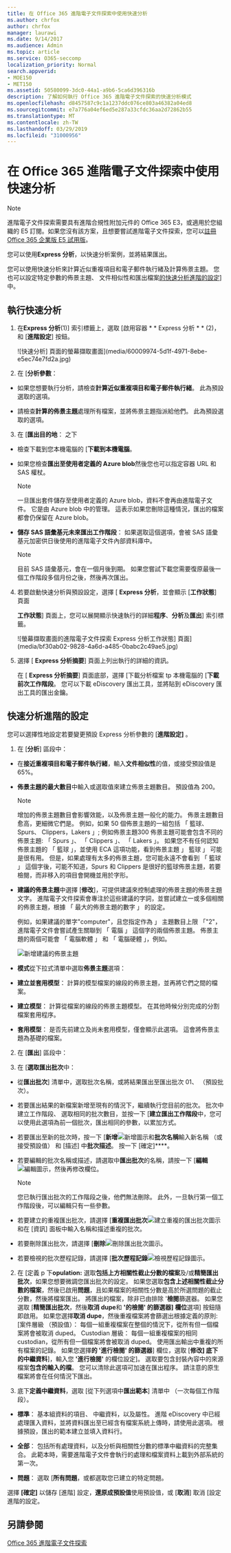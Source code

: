 ```yaml
---
title: 在 Office 365 進階電子文件探索中使用快速分析
ms.author: chrfox
author: chrfox
manager: laurawi
ms.date: 9/14/2017
ms.audience: Admin
ms.topic: article
ms.service: O365-seccomp
localization_priority: Normal
search.appverid:
- MOE150
- MET150
ms.assetid: 50580099-3dc0-44a1-a9b6-5ca6d396316b
description: 了解如何執行 Office 365 進階電子文件探索的快速分析模式
ms.openlocfilehash: d8457587c9c1a1237ddc076ce803a46382a04ed8
ms.sourcegitcommit: e7a776a04ef6ed5e287a33cfdc36aa2d72862b55
ms.translationtype: MT
ms.contentlocale: zh-TW
ms.lasthandoff: 03/29/2019
ms.locfileid: "31000956"
---
```

# <a name="use-express-analysis-in-office-365-advanced-ediscovery"></a>在 Office 365 進階電子文件探索中使用快速分析

> [!NOTE]
> 進階電子文件探索需要具有進階合規性附加元件的 Office 365 E3，或適用於您組織的 E5 訂閱。如果您沒有該方案，且想要嘗試進階電子文件探索，您可以[註冊 Office 365 企業版 E5 試用版](https://go.microsoft.com/fwlink/p/?LinkID=698279)。 
  
您可以使用**Express 分析**，以快速分析案例，並將結果匯出。 
  
您可以使用快速分析來計算近似重複項目和電子郵件執行緒及計算佈景主題。 您也可以設定特定參數的佈景主題、 文件相似性和匯出檔案[的快速分析進階的設定](use-express-analysis-in-advanced-ediscovery.md#BK_AdvancedSettings)] 中。
  
## <a name="run-express-analysis"></a>執行快速分析

1. 在**Express 分析**(1)] 索引標籤上，選取 [啟用容器 * * Express 分析 * * (2)，和 [**進階設定**] 按鈕。 
    
    ![快速分析] 頁面的螢幕擷取畫面](media/60009974-5d1f-4971-8ebe-e5ec74e7fd2a.jpg)
  
2. 在 [**分析參數**：
    
  - 如果您想要執行分析，請檢查**計算近似重複項目和電子郵件執行緒**。 此為預設選取的選項。 
    
  - 請檢查**計算的佈景主題**處理所有檔案，並將佈景主題指派給他們。 此為預設選取的選項。 
    
3. 在 [**匯出目的地**： 之下
    
  - 檢查下載到您本機電腦的 [**下載到本機電腦**。 
    
  - 如果您檢查**匯出至使用者定義的 Azure blob**然後您也可以指定容器 URL 和 SAS 權杖。 
    
    > [!NOTE]
    > 一旦匯出套件儲存至使用者定義的 Azure blob，資料不會再由進階電子文件。 它是由 Azure blob 中的管理。 這表示如果您刪除這種情況，匯出的檔案都會仍保留在 Azure blob。 
  
  - **儲存 SAS 語彙基元未來匯出工作階段**： 如果選取這個選項，會被 SAS 語彙基元加密供日後使用的進階電子文件內部資料庫中。
    
    > [!NOTE]
    > 目前 SAS 語彙基元，會在一個月後到期。 如果您嘗試下載您需要復原最後一個工作階段多個月份之後，然後再次匯出。 
  
4. 若要啟動快速分析與預設設定，選擇 [ **Express 分析**，並會顯示 [**工作狀態**] 頁面 
    
    **工作狀態**] 頁面上，您可以展開顯示快速執行的詳細**程序**、**分析**及**匯出**] 索引標籤。 
    
    ![螢幕擷取畫面的進階電子文件探索 Express 分析工作狀態] 頁面](media/bf30ab02-9828-4a6d-a485-0babc2c49ae5.jpg)
  
5. 選擇 [ **Express 分析摘要**] 頁面上列出執行的詳細的資訊。 
    
    在 [ **Express 分析摘要**] 頁面底部，選擇 [下載分析檔案 tp 本機電腦的 [**下載前次工作階段**。 您可以下載 eDiscovery 匯出工具，並將貼到 eDiscovery 匯出工具的匯出金鑰。 
    
## <a name="advanced-settings-for-express-analysis"></a>快速分析進階的設定
<a name="BK_AdvancedSettings"> </a>

您可以選擇性地設定若要變更預設 Express 分析參數的 [**進階設定]** 。 
  
1. 在 [**分析**] 區段中： 
    
  - 在**接近重複項目和電子郵件執行緒**，輸入**文件相似性**的值，或接受預設值是 65%。 
    
  - **佈景主題的最大數目**中輸入或選取值來建立佈景主題數目。 預設值為 200。 
    
    > [!NOTE]
    > 增加的佈景主題數目會影響效能，以及佈景主題一般化的能力。 佈景主題數目愈高，更細微它們是。 例如，如果 50 個佈景主題的一組包括 「 籃球、 Spurs、 Clippers，Lakers 」; 例如佈景主題300 佈景主題可能會包含不同的佈景主題: 「 Spurs 」、 「 Clippers 」、 「 Lakers 」。 如果您不有任何認知佈景主題的 「 籃球 」，並使用 ECA 這項功能，看到佈景主題 」 籃球 」 可能是很有用。 但是，如果處理有太多的佈景主題，您可能永遠不會看到 「 籃球 」 這個字後，可能不知道，Spurs 和 Clippers 是很好的籃球佈景主題，若要檢閱，而非移入的項目會開機並用於字形。 
  
  - **建議的佈景主題**中選擇 [**修改**]，可提供建議來控制處理的佈景主題的佈景主題文字。 進階電子文件探索會專注於這些建議的字詞，並嘗試建立一或多個相關的佈景主題，根據 「 最大的佈景主題的數字 」 的設定。 
    
    例如，如果建議的單字"computer"，且您指定作為 」 主題數目上限 「"2"，進階電子文件會嘗試產生關聯到 「 電腦 」 這個字的兩個佈景主題。 佈景主題的兩個可能會 「 電腦軟體 」 和 「 電腦硬體 」，例如。
    
    ![新增建議的佈景主題](media/06e9ffd3-a76c-423b-b450-9e465eb9a02f.png)
  
  - **模式**從下拉式清單中選取**佈景主題**選項： 
    
  - **建立並套用模型**： 計算的模型檔案的線段的佈景主題，並再將它們之間的檔案。
    
  - **建立模型**： 計算從檔案的線段的佈景主題模型。 在其他時候分別完成的分割檔案套用程序。
    
  - **套用模型**： 是否先前建立及尚未套用模型，僅會顯示此選項。 這會將佈景主題為基礎的檔案。
    
2. 在 [**匯出**] 區段中： 
    
1. 在 [**選取匯出批次**中：
    
  - 從**匯出批次**] 清單中，選取批次名稱，或將結果匯出至匯出批次 01、 （預設批次）。 
    
  - 若要匯出結果的新檔案新增至現有的情況下，繼續執行您目前的批次。 批次中建立工作階段、 選取相同的批次數目，並按一下 [**建立匯出工作階段**中，您可以使用此選項為前一個批次，匯出相同的參數，以累加方式。 
    
  - 若要匯出至新的批次時，按一下 [**新增**![新增圖示](media/c2dd8b3a-5a22-412c-a7fa-143f5b2b5612.png)和**批次名稱**輸入新名稱 （或接受預設值） 和 [描述] 中**批次描述**。 按一下 [確定]****。
    
  - 若要編輯的批次名稱或描述，請選取中**匯出批次**的名稱，請按一下 [**編輯**![編輯圖示](media/3d613660-7602-4df2-bdb9-14e9ca2f9cf2.png)，然後再修改欄位。
    
    > [!NOTE]
    > 您已執行匯出批次的工作階段之後，他們無法刪除。 此外，一旦執行第一個工作階段後，可以編輯只有一些參數。 
  
  - 若要建立的重複匯出批次，請選擇 [**重複匯出批次**![建立重複的匯出批次圖示](media/3f6d5f59-e842-4946-a493-473528af0119.jpg)和在 [資訊] 面板中輸入名稱和描述重複的批次。 
    
  - 若要刪除匯出批次，請選擇 [**刪除**![刪除匯出批次圖示](media/92a9f8e0-d469-48da-addb-69365e7ffb6f.jpg)。
    
  - 若要檢視的批次歷程記錄，請選擇 [**批次歷程記錄**![檢視歷程記錄圖示](media/a80cc320-d96c-4d91-8884-75fe2cb147e2.jpg)。
    
2. 在 [定義 p 下**opulation:** 選取**包括上方相關性截止分數的檔案**及/或**精簡匯出批次**，如果您想要微調您匯出批次的設定。 如果您選取**包含上述相關性截止分數的檔案**，然後已啟用**問題**，且如果檔案的相關性分數是高於所選問題的截止分數，然後將檔案匯出。 將匯出的檔案，除非已由排除 '**檢閱**篩選器。 如果您選取 [**精簡匯出批次**，然後**取消 dupe**和 **'的檢閱' 的篩選器] 欄位**選項] 按鈕隨即啟用。 如果您選擇**取消 dupe**，然後重複檔案將會篩選出根據定義的原則: [案件層級 （預設值）： 每個一組重複檔案在整個的情況下，從所有但一個檔案將會被取消 duped。 Custodian 層級： 每個一組重複檔案的相同 custodian，從所有但一個檔案將會被取消 duped。 使用匯出輸出中重複的所有檔案的記錄。 如果您選擇**的 '進行檢閱' 的篩選器**] 欄位，選取 [**修改] 底下的中繼資料**]，輸入您 **'進行檢閱'** 的欄位設定]。 選取要包含封裝內容中的來源檔案**包含的輸入的檔**。 您可以清除此選項可加速在匯出程序。 請注意的原生檔案將會在任何情況下匯出。
    
3. 底下**定義中繼資料**，選取 [從下列選項中**匯出範本**] 清單中 （一次每個工作階段）。 
    
  - **標準**： 基本組資料的項目、 中繼資料，以及屬性。 進階 eDiscovery 中已經處理匯入資料，並將資料匯出至已經含有檔案系統上傳時，請使用此選項。 根據預設，匯出的範本建立並填入資料行。
    
  - **全部**： 包括所有處理資料，以及分析與相關性分數的標準中繼資料的完整集合。 此範本時，需要進階電子文件會執行的處理和檔案資料上載到外部系統的第一次。
    
  - **問題**： 選取 [**所有問題**，或都選取您已建立的特定問題。 
    
選擇 **[確定]** 以儲存 [進階] 設定，**還原成預設值**使用預設值，或 [**取消**] 取消 [設定進階的設定。 
  
## <a name="see-also"></a>另請參閱
<a name="BK_AdvancedSettings"> </a>

[Office 365 進階電子文件探索](office-365-advanced-ediscovery.md)

